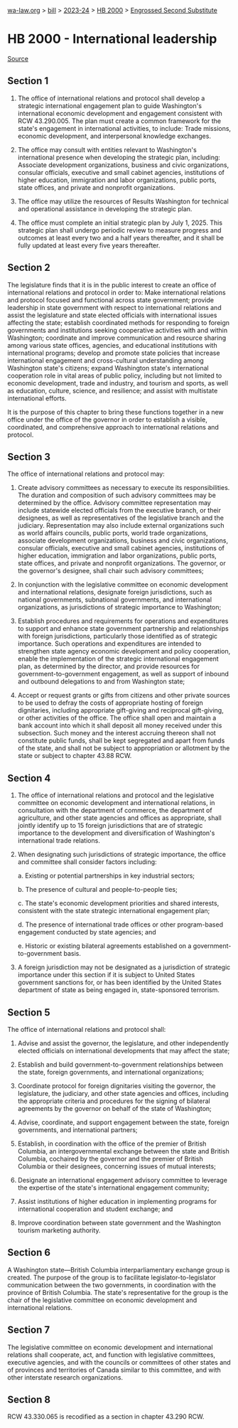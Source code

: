 [wa-law.org](/) > [bill](/bill/) > [2023-24](/bill/2023-24/) > [HB 2000](/bill/2023-24/hb/2000/) > [Engrossed Second Substitute](/bill/2023-24/hb/2000/S2.E/)

# HB 2000 - International leadership

[Source](http://lawfilesext.leg.wa.gov/biennium/2023-24/Pdf/Bills/House%20Bills/2000-S2.E.pdf)

## Section 1
1. The office of international relations and protocol shall develop a strategic international engagement plan to guide Washington's international economic development and engagement consistent with RCW 43.290.005. The plan must create a common framework for the state's engagement in international activities, to include: Trade missions, economic development, and interpersonal knowledge exchanges.

2. The office may consult with entities relevant to Washington's international presence when developing the strategic plan, including: Associate development organizations, business and civic organizations, consular officials, executive and small cabinet agencies, institutions of higher education, immigration and labor organizations, public ports, state offices, and private and nonprofit organizations.

3. The office may utilize the resources of Results Washington for technical and operational assistance in developing the strategic plan.

4. The office must complete an initial strategic plan by July 1, 2025. This strategic plan shall undergo periodic review to measure progress and outcomes at least every two and a half years thereafter, and it shall be fully updated at least every five years thereafter.

## Section 2
The legislature finds that it is in the public interest to create an office of international relations and protocol in order to: Make international relations and protocol  focused and functional across state government; provide leadership in state government with respect to international relations and assist the legislature and state elected officials with international issues affecting the state; establish coordinated methods for responding to foreign governments and institutions seeking cooperative activities with and within Washington; coordinate and improve communication and resource sharing among various state offices, agencies, and educational institutions with international programs; develop and promote state policies that increase international engagement and cross-cultural understanding among Washington state's citizens; expand Washington state's international cooperation role in vital areas of public policy, including but not limited to economic development, trade and industry, and tourism and sports, as well as education, culture, science, and resilience; and assist with multistate international efforts.

It is the purpose of this chapter to bring these functions together in a new office under the office of the governor in order to establish a visible, coordinated, and comprehensive approach to international relations and protocol.

## Section 3
The office of international relations and protocol may:

1. Create  advisory committees as necessary to execute its responsibilities. The duration and composition of such advisory committees may be determined by the office. Advisory committee representation may include statewide elected officials from the executive branch, or their designees, as well as representatives of the legislative branch and the judiciary. Representation may also include external organizations such as  world affairs councils, public ports, world trade organizations, associate development organizations, business and civic organizations, consular officials, executive and small cabinet agencies, institutions of higher education, immigration and labor organizations, public ports, state offices, and private and nonprofit organizations. The governor, or the governor's designee, shall chair such advisory committees;

2. In conjunction with the legislative committee on economic development and international relations, designate foreign jurisdictions, such as national governments, subnational governments, and international organizations, as jurisdictions of strategic importance to Washington;

3. Establish procedures and requirements for operations and expenditures to support and enhance state government partnership and relationships with foreign jurisdictions, particularly those identified as of strategic importance. Such operations and expenditures are intended to strengthen state agency economic development and policy cooperation, enable the implementation of the strategic international engagement plan, as determined by the director, and provide resources for government-to-government engagement, as well as support of inbound and outbound delegations to and from Washington state;

4. Accept or request grants or gifts from citizens and other private sources to be used to defray the costs of appropriate hosting of foreign dignitaries, including appropriate gift-giving and reciprocal gift-giving, or other activities of the office. The office shall open and maintain a bank account into which it shall deposit all money received under this subsection. Such money and the interest accruing thereon shall not constitute public funds, shall be kept segregated and apart from funds of the state, and shall not be subject to appropriation or allotment by the state or subject to chapter 43.88 RCW.

## Section 4
1. The office of international relations and protocol and the legislative committee on economic development and international relations, in consultation with the department of commerce, the department of agriculture, and other state agencies and offices as appropriate, shall jointly identify up to 15 foreign jurisdictions that are of strategic importance to the development and diversification of Washington's international trade relations.

2. When designating such jurisdictions of strategic importance, the office and committee shall consider factors including:

    a. Existing or potential partnerships in key industrial sectors;

    b. The presence of cultural and people-to-people ties;

    c. The state's economic development priorities and shared interests, consistent with the state strategic international engagement plan;

    d. The presence of international trade offices or other program-based engagement conducted by state agencies; and

    e. Historic or existing bilateral agreements established on a government-to-government basis.

3. A foreign jurisdiction may not be designated as a jurisdiction of strategic importance under this section if it is subject to United States government sanctions for, or has been identified by the United States department of state as being engaged in, state-sponsored terrorism.

## Section 5
The office of international relations and protocol shall:

1. Advise and assist the governor, the legislature, and other independently elected officials on international developments that may affect the state;

2. Establish and build government-to-government relationships between the state, foreign governments, and international organizations;

3. Coordinate protocol for foreign dignitaries visiting the governor, the legislature, the judiciary, and other state agencies and offices, including the appropriate criteria and procedures for the signing of bilateral agreements by the governor on behalf of the state of Washington;

4. Advise, coordinate, and support engagement between the state, foreign governments, and international partners;

5. Establish, in coordination with the office of the premier of British Columbia, an intergovernmental exchange between the state and British Columbia, cochaired by the governor and the premier of British Columbia or their designees, concerning issues of mutual interests;

6. Designate an international engagement advisory committee to leverage the expertise of the state's international engagement community;

7. Assist institutions of higher education in implementing programs for international cooperation and student exchange; and

8. Improve coordination between state government and the Washington tourism marketing authority.

## Section 6
A Washington state—British Columbia interparliamentary exchange group is created. The purpose of the group is to facilitate legislator-to-legislator communication between the two governments, in coordination with the province of British Columbia. The state's representative for the group is the chair of the legislative committee on economic development and international relations.

## Section 7
The legislative committee on economic development and international relations shall cooperate, act, and function with legislative committees, executive agencies, and with the councils or committees of other states and of provinces and territories of Canada similar to this committee, and with other interstate research organizations.

## Section 8
RCW 43.330.065 is recodified as a section in chapter 43.290 RCW.
